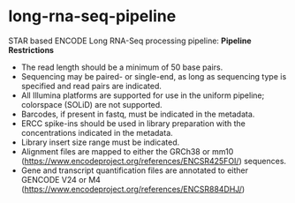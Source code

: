 # long-rna-seq-pipeline
STAR based ENCODE Long RNA-Seq processing pipeline: **Pipeline Restrictions**

* The read length should be a minimum of 50 base pairs.
* Sequencing may be paired- or single-end, as long as sequencing type is specified and read pairs are indicated.
* All Illumina platforms are supported for use in the uniform pipeline; colorspace (SOLiD) are not supported.
* Barcodes, if present in fastq, must be indicated in the metadata.
* ERCC spike-ins should be used in library preparation with the concentrations indicated in the metadata. 
* Library insert size range must be indicated. 
* Alignment files are mapped to either the GRCh38 or mm10 (https://www.encodeproject.org/references/ENCSR425FOI/) sequences.
* Gene and transcript quantification files are annotated to either GENCODE V24 or M4 (https://www.encodeproject.org/references/ENCSR884DHJ/)
